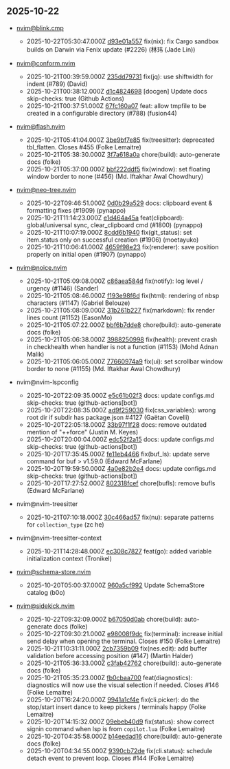 ## 2025-10-22

* nvim@blink.cmp
  - 2025-10-22T05:30:47.000Z [d93e01a557](https://github.com/Saghen/blink.cmp/commit/d93e01a5570e70830306c265b74699b3a1d38295) fix(nix): fix Cargo sandbox builds on Darwin via Fenix update (#2226) (林玮 (Jade Lin))

* nvim@conform.nvim
  - 2025-10-21T00:39:59.000Z [235dd79731](https://github.com/stevearc/conform.nvim/commit/235dd79731c1dc51ec04abb4045cbc54727a172a) fix(jq): use shiftwidth for indent (#789) (David)
  - 2025-10-21T00:38:12.000Z [d1c4824698](https://github.com/stevearc/conform.nvim/commit/d1c482469865f7faf6e0f369ed6db8782653ce84) [docgen] Update docs skip-checks: true (Github Actions)
  - 2025-10-21T00:37:51.000Z [67fc160a07](https://github.com/stevearc/conform.nvim/commit/67fc160a07530c8b14dbcd44e01eecb02a69578d) feat: allow tmpfile to be created in a configurable directory (#788) (fusion44)

* nvim@flash.nvim
  - 2025-10-21T05:41:04.000Z [3be9bf7e85](https://github.com/folke/flash.nvim/commit/3be9bf7e85550045ec576379a0c45aac144d0438) fix(treesitter): deprecated tbl_flatten. Closes #455 (Folke Lemaitre)
  - 2025-10-21T05:38:30.000Z [3f7a618a0a](https://github.com/folke/flash.nvim/commit/3f7a618a0a3d4c0826734168db97db8c52ef1bf6) chore(build): auto-generate docs (folke)
  - 2025-10-21T05:37:00.000Z [bbf222ddf5](https://github.com/folke/flash.nvim/commit/bbf222ddf5a720af736853c6c9b1800c998676e3) fix(window): set floating window border to none (#456) (Md. Iftakhar Awal Chowdhury)

* nvim@neo-tree.nvim
  - 2025-10-22T09:46:51.000Z [0d0b29a529](https://github.com/nvim-neo-tree/neo-tree.nvim/commit/0d0b29a529216d41173c9c5c8a8f484db5b891ba) docs: clipboard event & formatting fixes (#1909) (pynappo)
  - 2025-10-21T11:14:23.000Z [e1d464a45a](https://github.com/nvim-neo-tree/neo-tree.nvim/commit/e1d464a45a2ff8328d3973e0f9737a81c3b42bf6) feat(clipboard): global/universal sync, clear_clipboard cmd (#1800) (pynappo)
  - 2025-10-21T10:07:19.000Z [8cdd6b1940](https://github.com/nvim-neo-tree/neo-tree.nvim/commit/8cdd6b1940f333c1dd085526a9c45b30fb2dbf50) fix(git_status): set item.status only on successful creation (#1906) (moetayuko)
  - 2025-10-21T10:06:41.000Z [4659f98e23](https://github.com/nvim-neo-tree/neo-tree.nvim/commit/4659f98e2372b528bdfe738fb3a22d83540a90c8) fix(renderer): save position properly on initial open (#1907) (pynappo)

* nvim@noice.nvim
  - 2025-10-21T05:09:08.000Z [c86aea584d](https://github.com/folke/noice.nvim/commit/c86aea584d98be7ee1167ce4d4ef946fbd7f3ae0) fix(notify): log level / urgency (#1146) (Sander)
  - 2025-10-21T05:08:46.000Z [f193e98f6d](https://github.com/folke/noice.nvim/commit/f193e98f6d359421826210b269ba3ec83b284dad) fix(html): rendering of nbsp characters (#1147) (Gabriel Belouze)
  - 2025-10-21T05:08:09.000Z [31b261b227](https://github.com/folke/noice.nvim/commit/31b261b22733043c1b21595b605a22c652668cdb) fix(markdown): fix render lines count (#1152) (EasonMo)
  - 2025-10-21T05:07:22.000Z [bbf6b7dde8](https://github.com/folke/noice.nvim/commit/bbf6b7dde803e41ebc158c95768a717a4e5460fe) chore(build): auto-generate docs (folke)
  - 2025-10-21T05:06:38.000Z [3988250998](https://github.com/folke/noice.nvim/commit/3988250998da3ea909aad9ea0d2966ecb933dd56) fix(health): prevent crash in checkhealth when handler is not a function (#1153) (Mohd Adnan Malik)
  - 2025-10-21T05:06:05.000Z [77660974a9](https://github.com/folke/noice.nvim/commit/77660974a9d42dd17791b24e8e203baedb46259c) fix(ui): set scrollbar window border to none (#1155) (Md. Iftakhar Awal Chowdhury)

* nvim@nvim-lspconfig
  - 2025-10-20T22:09:35.000Z [e5c61b02f3](https://github.com/neovim/nvim-lspconfig/commit/e5c61b02f33b5c6538be25b2696b33b4cc91e667) docs: update configs.md skip-checks: true (github-actions[bot])
  - 2025-10-20T22:08:35.000Z [ad9f259030](https://github.com/neovim/nvim-lspconfig/commit/ad9f25903086ad87f46ca9843c163c8a871709e5) fix(css_variables): wrong root dir if subdir has package.json #4127 (Gaëtan Covelli)
  - 2025-10-20T22:05:18.000Z [33b97f1f28](https://github.com/neovim/nvim-lspconfig/commit/33b97f1f2898662ed37dc66acf42aad5f75247e0) docs: remove outdated mention of "++force" (Justin M. Keyes)
  - 2025-10-20T20:00:04.000Z [edc52f2a15](https://github.com/neovim/nvim-lspconfig/commit/edc52f2a15d63ed2e6ce5352f29db69bb41c54e5) docs: update configs.md skip-checks: true (github-actions[bot])
  - 2025-10-20T17:35:45.000Z [fe11eb4466](https://github.com/neovim/nvim-lspconfig/commit/fe11eb4466f889cad91c8ea6bce499e2c01bbc2f) fix(buf_ls): update serve command for buf > v1.59.0 (Edward McFarlane)
  - 2025-10-20T19:59:50.000Z [4a0e82b2e4](https://github.com/neovim/nvim-lspconfig/commit/4a0e82b2e4fdc0ebe79f9fd733fb6b61d811b81b) docs: update configs.md skip-checks: true (github-actions[bot])
  - 2025-10-20T17:27:52.000Z [802318fcef](https://github.com/neovim/nvim-lspconfig/commit/802318fcefb401518728aeb3277aed1f6a6e901a) chore(bufls): remove bufls (Edward McFarlane)

* nvim@nvim-treesitter
  - 2025-10-21T07:10:18.000Z [30c466ad57](https://github.com/nvim-treesitter/nvim-treesitter/commit/30c466ad571b8b99fd06e3df8b2336e3ae63a53a) fix(nu): separate patterns for `collection_type` (zc he)

* nvim@nvim-treesitter-context
  - 2025-10-21T14:28:48.000Z [ec308c7827](https://github.com/nvim-treesitter/nvim-treesitter-context/commit/ec308c7827b5f8cb2dd0ad303a059c945dd21969) feat(go): added variable initialization context (Tronikel)

* nvim@schema-store.nvim
  - 2025-10-20T05:00:37.000Z [960a5cf992](https://github.com/b0o/SchemaStore.nvim/commit/960a5cf992c033170499ccc7003df59734ed40a8) Update SchemaStore catalog (b0o)

* nvim@sidekick.nvim
  - 2025-10-22T09:32:09.000Z [b67050d0ab](https://github.com/folke/sidekick.nvim/commit/b67050d0abba8682b9a9e87bef0cf878b922098c) chore(build): auto-generate docs (folke)
  - 2025-10-22T09:30:21.000Z [e98008f9dc](https://github.com/folke/sidekick.nvim/commit/e98008f9dcb504b745e465169196e1e1b26028da) fix(terminal): increase initial send delay when opening the terminal. Closes #150 (Folke Lemaitre)
  - 2025-10-21T10:31:11.000Z [2cb7359b09](https://github.com/folke/sidekick.nvim/commit/2cb7359b0908f52dd07ee8200f904ccf975f7679) fix(nes.edit): add buffer validation before accessing position (#147) (Martin Halder)
  - 2025-10-21T05:36:33.000Z [c3fab42762](https://github.com/folke/sidekick.nvim/commit/c3fab427625ffaeeb585e7819d56936a62d2cedb) chore(build): auto-generate docs (folke)
  - 2025-10-21T05:35:23.000Z [fb0cbaa700](https://github.com/folke/sidekick.nvim/commit/fb0cbaa700006edc3318a026a14adb03f41d99a5) feat(diagnostics): diagnostics will now use the visual selection if needed. Closes #146 (Folke Lemaitre)
  - 2025-10-20T16:24:20.000Z [9941a1cf4e](https://github.com/folke/sidekick.nvim/commit/9941a1cf4eb7ca1cb9c155207a4249ff45e6123d) fix(cli.picker): do the stop/start insert dance to keep pickers / terminals happy (Folke Lemaitre)
  - 2025-10-20T14:15:32.000Z [09ebeb40d9](https://github.com/folke/sidekick.nvim/commit/09ebeb40d964a64b78743c1a051c557a038e7c17) fix(status): show correct signin command when lsp is from `copilot.lua` (Folke Lemaitre)
  - 2025-10-20T04:35:58.000Z [b14eedad16](https://github.com/folke/sidekick.nvim/commit/b14eedad165123ca5ee941022935157c41f3bddf) chore(build): auto-generate docs (folke)
  - 2025-10-20T04:34:55.000Z [9390cb72de](https://github.com/folke/sidekick.nvim/commit/9390cb72de62e6ae27dbd98dfda32059662290f1) fix(cli.status): schedule detach event to prevent loop. Closes #144 (Folke Lemaitre)
